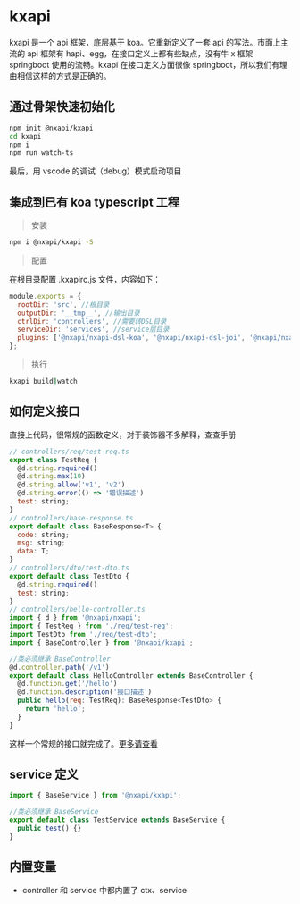 # kxapi

kxapi 是一个 api 框架，底层基于 koa。它重新定义了一套 api 的写法。市面上主流的 api 框架有 hapi、egg，在接口定义上都有些缺点，没有牛 x 框架 springboot 使用的流畅。kxapi 在接口定义方面很像 springboot，所以我们有理由相信这样的方式是正确的。

## 通过骨架快速初始化

```bash
npm init @nxapi/kxapi
cd kxapi
npm i
npm run watch-ts
```

最后，用 vscode 的调试（debug）模式启动项目

## 集成到已有 koa typescript 工程

> 安装

```bash
npm i @nxapi/kxapi -S
```

> 配置

在根目录配置 .kxapirc.js 文件，内容如下：

```js
module.exports = {
  rootDir: 'src', //根目录
  outputDir: '__tmp__', //输出目录
  ctrlDir: 'controllers', //需要转DSL目录
  serviceDir: 'services', //service层目录
  plugins: ['@nxapi/nxapi-dsl-koa', '@nxapi/nxapi-dsl-joi', '@nxapi/nxapi-dsl-swagger-json'], //根据DSL生成对应代码
};
```

> 执行

```bash
kxapi build|watch
```

## 如何定义接口

直接上代码，很常规的函数定义，对于装饰器不多解释，查查手册

```js
// controllers/req/test-req.ts
export class TestReq {
  @d.string.required()
  @d.string.max(10)
  @d.string.allow('v1', 'v2')
  @d.string.error(() => '错误描述')
  test: string;
}
// controllers/base-response.ts
export default class BaseResponse<T> {
  code: string;
  msg: string;
  data: T;
}
// controllers/dto/test-dto.ts
export default class TestDto {
  @d.string.required()
  test: string;
}
// controllers/hello-controller.ts
import { d } from '@nxapi/nxapi';
import { TestReq } from './req/test-req';
import TestDto from './req/test-dto';
import { BaseController } from '@nxapi/kxapi';

//类必须继承 BaseController
@d.controller.path('/v1')
export default class HelloController extends BaseController {
  @d.function.get('/hello')
  @d.function.description('接口描述')
  public hello(req: TestReq): BaseResponse<TestDto> {
    return 'hello';
  }
}
```

这样一个常规的接口就完成了。[更多请查看](https://github.com/nxapi/nxapi/blob/master/README.md)

## service 定义

```js
import { BaseService } from '@nxapi/kxapi';

//类必须继承 BaseService
export default class TestService extends BaseService {
  public test() {}
}
```

## 内置变量

- controller 和 service 中都内置了 ctx、service
